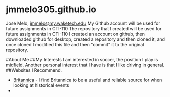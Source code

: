 # jmmelo305.github.io
Jose Melo, jmmelo@my.waketech.edu
My Github account will be used for future assignments in CTI-110
The repository that I created will be used for future assignments in CTI-110
I created an account on github, then downloaded github for desktop, created a repository and then cloned it, and once cloned I modified this file and then "commit" it to the original repository.


#About Me
##My Interests
I am interested in soccer, the position I play is midfield. Another personal interest that I have is that I like driving in general.
##Websites I Recommend.
- [Britannica](www.britannica.com) - I find Britannica to be a useful and reliable source for when looking at historical events
- 
